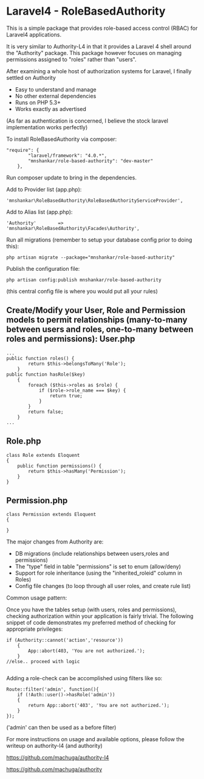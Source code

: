 Laravel4 - RoleBasedAuthority
=============================
This is a simple package that provides role-based access control (RBAC) for Laravel4 applications.

It is very similar to Authority-L4 in that it provides a Laravel 4 shell around the "Authority" 
package. This package however focuses on managing permissions assigned to "roles" rather than "users".

After examining a whole host of authorization systems for Laravel, I finally settled on Authority
* Easy to understand and manage
* No other external dependencies
* Runs on PHP 5.3+
* Works exactly as advertised

(As far as authentication is concerned, I believe the stock laravel implementation works perfectly)

To install RoleBasedAuthority via composer:

```
"require": {
		"laravel/framework": "4.0.*",
		"mnshankar/role-based-authority": "dev-master"
	},
```
Run composer update to bring in the dependencies.

Add to Provider list (app.php):
```
'mnshankar\RoleBasedAuthority\RoleBasedAuthorityServiceProvider',
```
Add to Alias list (app.php):
```
'Authority'        => 'mnshankar\RoleBasedAuthority\Facades\Authority',
```
Run all migrations (remember to setup your database config prior to doing this):
```
php artisan migrate --package="mnshankar/role-based-authority"
```
Publish the configuration file:
```
php artisan config:publish mnshankar/role-based-authority
```
(this central config file is where you would put all your rules)

Create/Modify your User, Role and Permission models to permit relationships
(many-to-many between users and roles, one-to-many between roles and permissions):
User.php
--------
```
...
public function roles() {
		return $this->belongsToMany('Role');
	}
public function hasRole($key)
    {
        foreach ($this->roles as $role) {            
            if ($role->role_name === $key) {
                return true;
            }
        }        
        return false;
    }	
...
```
Role.php
--------
```
class Role extends Eloquent
{
	public function permissions() {
		return $this->hasMany('Permission');
	}
}
```	
Permission.php
--------------
```
class Permission extends Eloquent
{
	
}
```
The major changes from Authority are:
* DB migrations (include relationships between users,roles and permissions)
* The "type" field in table "permissions" is set to enum (allow/deny)
* Support for role inheritance (using the "inherited_roleid" column in Roles)
* Config file changes (to loop through all user roles, and create rule list)

Common usage pattern:

Once you have the tables setup (with users, roles and permissions), checking authorization 
within your application is fairly trivial. The following snippet of code demonstrates 
my preferred method of checking for appropriate privileges:

```
if (Authority::cannot('action','resource'))
    {
        App::abort(403, 'You are not authorized.');
    }
//else.. proceed with logic
    
```    
Adding a role-check can be accomplished using filters like so:
```
Route::filter('admin', function(){
    if (!Auth::user()->hasRole('admin'))
    {
        return App::abort('403', 'You are not authorized.');
    }
});
```
('admin' can then be used as a before filter)

For more instructions on usage and available options, please follow the 
writeup on authority-l4 (and authority)

https://github.com/machuga/authority-l4

https://github.com/machuga/authority